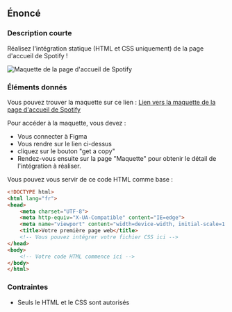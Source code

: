 ## Énoncé

### Description courte

Réalisez l'intégration statique (HTML et CSS uniquement) de la page d'accueil de Spotify ! 

![Maquette de la page d'accueil de Spotify](https://raw.githubusercontent.com/Microleadoff/content/master/lang/fr/projects/images_projets/open.spotify.com.png)

### Éléments donnés

Vous pouvez trouver la maquette sur ce lien : <a href="https://www.figma.com/file/Fqc7BSgK2aSxcXxLdEEqxZ" target="_blank" title="Lien vers la maquette de la page d'accueil de Spotify">Lien vers la maquette de la page d'accueil de Spotify</a>

Pour accéder à la maquette, vous devez : 
- Vous connecter à Figma
- Vous rendre sur le lien ci-dessus
- cliquez sur le bouton "get a copy"
- Rendez-vous ensuite sur la page "Maquette" pour obtenir le détail de l'intégration à réaliser.

Vous pouvez vous servir de ce code HTML comme base : 

```html
<!DOCTYPE html>
<html lang="fr">
<head>
    <meta charset="UTF-8">
    <meta http-equiv="X-UA-Compatible" content="IE=edge">
    <meta name="viewport" content="width=device-width, initial-scale=1.0">
    <title>Votre première page web</title>
    <!-- Vous pouvez intégrer votre fichier CSS ici -->
</head>
<body>
    <!-- Votre code HTML commence ici -->
</body>
</html>
```


### Contraintes

- Seuls le HTML et le CSS sont autorisés
